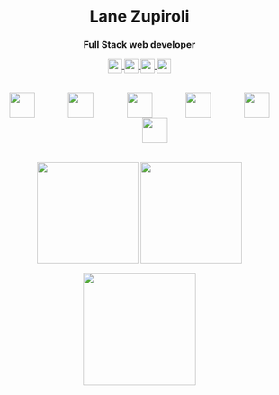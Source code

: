 <div display="inline_block" align="center">
 <h1>Lane Zupiroli</h1>
 <h3>Full Stack web developer</h3>
</div>

<div style="display: inline_block" align="center">
 <a href="https://www.linkedin.com/in/noriuki" target="__blank">
  <img align="center" height="25" src="https://img.shields.io/badge/LinkedIn-0077B5?style=for-the-badge&logo=linkedin&logoColor=white"/>
 </a>
 <a href="https://www.youtube.com/@noriuki" target="__blank">
  <img align="center" height="25" src="https://img.shields.io/badge/YouTube-FF0000?style=for-the-badge&logo=youtube&logoColor=white"/>
 </a>
 <a href="https://www.lanezupiroli.com.br" target="__blank">
  <img align="center" height="25" src="https://img.shields.io/badge/website-000000?style=for-the-badge&logo=About.me&logoColor=white"/>
 </a>
 <a href="https://dev.to/noriuki" target="__blank">
  <img align="center" height="25" src="https://img.shields.io/badge/dev.to-0A0A0A?style=for-the-badge&logo=devdotto&logoColor=white"/>
 </a>
</div>

</br>
</br>

<div style="display: inline_block" align="center">
  <img align="center" height="45" width="45" src="https://cdn.jsdelivr.net/gh/devicons/devicon/icons/react/react-original.svg" />
  &nbsp;&nbsp;&nbsp;&nbsp;&nbsp;&nbsp;&nbsp;&nbsp;&nbsp;&nbsp;&nbsp;&nbsp;&nbsp;
  <img align="center" height="45" width="45" src="https://cdn.jsdelivr.net/gh/devicons/devicon/icons/html5/html5-original.svg" />
  &nbsp;&nbsp;&nbsp;&nbsp;&nbsp;&nbsp;&nbsp;&nbsp;&nbsp;&nbsp;&nbsp;&nbsp;&nbsp;
  <img align="center" height="45" width="45" src="https://cdn.jsdelivr.net/gh/devicons/devicon/icons/css3/css3-original.svg" />
  &nbsp;&nbsp;&nbsp;&nbsp;&nbsp;&nbsp;&nbsp;&nbsp;&nbsp;&nbsp;&nbsp;&nbsp;&nbsp;
  <img align="center" height="45" width="45" src="https://cdn.jsdelivr.net/gh/devicons/devicon/icons/nodejs/nodejs-original.svg" />
  &nbsp;&nbsp;&nbsp;&nbsp;&nbsp;&nbsp;&nbsp;&nbsp;&nbsp;&nbsp;&nbsp;&nbsp;&nbsp;
  <img align="center" height="45" width="45" src="https://cdn.jsdelivr.net/gh/devicons/devicon/icons/javascript/javascript-original.svg" />
  &nbsp;&nbsp;&nbsp;&nbsp;&nbsp;&nbsp;&nbsp;&nbsp;&nbsp;&nbsp;&nbsp;&nbsp;&nbsp;
  <img align="center" height="45" width="45" src="https://cdn.jsdelivr.net/gh/devicons/devicon/icons/php/php-plain.svg" />
</div>

</br>
</br>

<div display="inline_block" align="center">
 <img align="center"  height="180" src="https://github-readme-stats.vercel.app/api/top-langs/?username=noriuki&layout=compact&langs_count=8&theme=jolly"/>
 <img align="center"  height="180" src="https://github-readme-stats.vercel.app/api?username=noriuki&show_icons=true&theme=jolly&hide=issues"/>
</div>
</br>
<div display="inline_block" align="center">
  <img align="center"  height="200" src="https://github.com/noriuki/noriuki/blob/output/github-contribution-grid-snake.svg"/>
</div>
